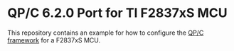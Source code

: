 # QP/C 6.2.0 Port for TI F2837xS MCU

This repository contains an example for how to configure the [QP/C framework](https://state-machine.com) for a F2837xS MCU.